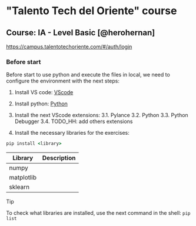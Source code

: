 # "Talento Tech del Oriente" course 

## Course: IA - Level Basic [@herohernan]

https://campus.talentotechoriente.com/#/auth/login

### Before start

Before start to use python and execute the files in local, we need to configure the environment with the next steps: 

1. Install VS code: [VScode](https://code.visualstudio.com)

2. Install python: [Python](https://www.python.org/downloads/)

3. Install the next VScode extensions: 
3.1. Pylance
3.2. Python
3.3. Python Debugger
3.4. TODO_HH: add others extensions

4. Install the necessary libraries for the exercises:

```cmd
pip install <library>
```

|Library     |Description|
|------------|-----------|
|numpy       |           |
|matplotlib  |           |
|sklearn     |           |

> [!TIP]
> To check what libraries are installed, use the next command in the shell:
> `pip list`
